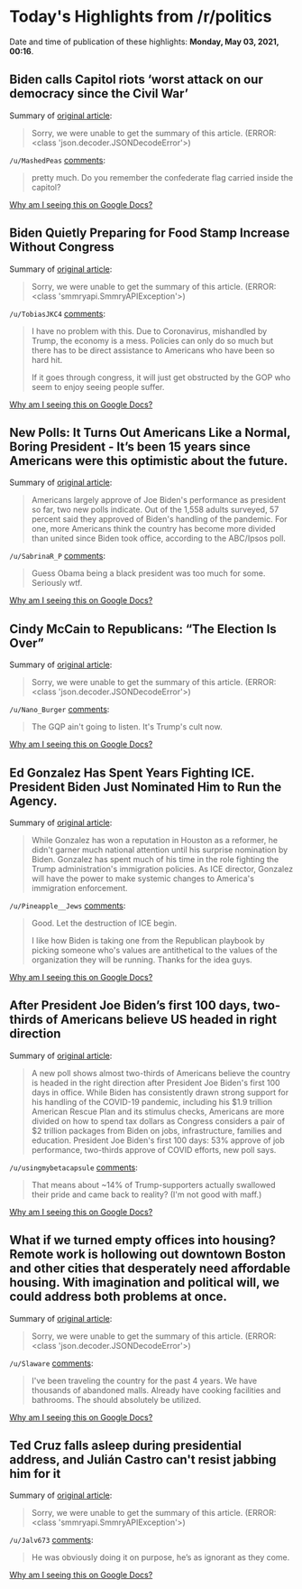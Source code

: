 # Today's Highlights from /r/politics

Date and time of publication of these highlights: **Monday, May 03, 2021, 00:16**.

## Biden calls Capitol riots ‘worst attack on our democracy since the Civil War’

Summary of [original article](https://nypost.com/2021/04/29/biden-calls-capitol-riots-worst-attack-on-our-democracy-since-the-civil-war/):

> Sorry, we were unable to get the summary of this article. (ERROR: <class 'json.decoder.JSONDecodeError'>)

`/u/MashedPeas` [comments](https://www.reddit.com/r/politics/comments/n3j2q3/biden_calls_capitol_riots_worst_attack_on_our/):

> pretty much.  Do you remember the confederate flag carried inside the capitol?

[Why am I seeing this on Google Docs?](https://docs.google.com/document/d/1Dc6We63vOXIZsc0op-Bt4abqkYjXzOigalQqFxmvvbM/edit?usp=sharing)

## Biden Quietly Preparing for Food Stamp Increase Without Congress

Summary of [original article](https://www.bloomberg.com/news/articles/2021-05-02/biden-quietly-preparing-for-food-stamp-increase-without-congress):

> Sorry, we were unable to get the summary of this article. (ERROR: <class 'smmryapi.SmmryAPIException'>)

`/u/TobiasJKC4` [comments](https://www.reddit.com/r/politics/comments/n3kbib/biden_quietly_preparing_for_food_stamp_increase/):

> I have no problem with this.  Due to Coronavirus, mishandled by Trump, the economy is a mess.  Policies can only do so much but there has to be direct assistance to Americans who have been so hard hit.
> 
> If it goes through congress, it will just get obstructed by the GOP who seem to enjoy seeing people suffer.

[Why am I seeing this on Google Docs?](https://docs.google.com/document/d/1Dc6We63vOXIZsc0op-Bt4abqkYjXzOigalQqFxmvvbM/edit?usp=sharing)

## New Polls: It Turns Out Americans Like a Normal, Boring President - It’s been 15 years since Americans were this optimistic about the future.

Summary of [original article](https://www.motherjones.com/mojo-wire/2021/05/new-polls-it-turns-out-americans-like-a-normal-boring-president/):

> Americans largely approve of Joe Biden's performance as president so far, two new polls indicate. Out of the 1,558 adults surveyed, 57 percent said they approved of Biden's handling of the pandemic. For one, more Americans think the country has become more divided than united since Biden took office, according to the ABC/Ipsos poll.

`/u/SabrinaR_P` [comments](https://www.reddit.com/r/politics/comments/n3eyiu/new_polls_it_turns_out_americans_like_a_normal/):

> Guess Obama being a black president was too much for some. Seriously wtf.

[Why am I seeing this on Google Docs?](https://docs.google.com/document/d/1Dc6We63vOXIZsc0op-Bt4abqkYjXzOigalQqFxmvvbM/edit?usp=sharing)

## Cindy McCain to Republicans: “The Election Is Over”

Summary of [original article](https://www.motherjones.com/politics/2021/05/cindy-mccain-trump-arizona-audit-election-is-over/):

> Sorry, we were unable to get the summary of this article. (ERROR: <class 'json.decoder.JSONDecodeError'>)

`/u/Nano_Burger` [comments](https://www.reddit.com/r/politics/comments/n3jy9s/cindy_mccain_to_republicans_the_election_is_over/):

> The GQP ain't going to listen. It's Trump's cult now.

[Why am I seeing this on Google Docs?](https://docs.google.com/document/d/1Dc6We63vOXIZsc0op-Bt4abqkYjXzOigalQqFxmvvbM/edit?usp=sharing)

## Ed Gonzalez Has Spent Years Fighting ICE. President Biden Just Nominated Him to Run the Agency.

Summary of [original article](https://www.texasmonthly.com/news-politics/ed-gonzalez-ice-nomination/):

> While Gonzalez has won a reputation in Houston as a reformer, he didn't garner much national attention until his surprise nomination by Biden. Gonzalez has spent much of his time in the role fighting the Trump administration's immigration policies. As ICE director, Gonzalez will have the power to make systemic changes to America's immigration enforcement.

`/u/Pineapple__Jews` [comments](https://www.reddit.com/r/politics/comments/n3f3wh/ed_gonzalez_has_spent_years_fighting_ice/):

> Good. Let the destruction of ICE begin.
> 
> I like how Biden is taking one from the Republican playbook by picking someone who's values are antithetical to the values of the organization they will be running. Thanks for the idea guys.

[Why am I seeing this on Google Docs?](https://docs.google.com/document/d/1Dc6We63vOXIZsc0op-Bt4abqkYjXzOigalQqFxmvvbM/edit?usp=sharing)

## After President Joe Biden’s first 100 days, two-thirds of Americans believe US headed in right direction

Summary of [original article](https://www.masslive.com/politics/2021/05/after-president-joe-bidens-first-100-days-two-thirds-of-americans-believe-us-headed-in-right-direction.html):

> A new poll shows almost two-thirds of Americans believe the country is headed in the right direction after President Joe Biden's first 100 days in office. While Biden has consistently drawn strong support for his handling of the COVID-19 pandemic, including his $1.9 trillion American Rescue Plan and its stimulus checks, Americans are more divided on how to spend tax dollars as Congress considers a pair of $2 trillion packages from Biden on jobs, infrastructure, families and education. President Joe Biden's first 100 days: 53% approve of job performance, two-thirds approve of COVID efforts, new poll says.

`/u/usingmybetacapsule` [comments](https://www.reddit.com/r/politics/comments/n3fp6q/after_president_joe_bidens_first_100_days/):

> That means about \~14% of Trump-supporters actually swallowed their pride and came back to reality? (I'm not good with maff.)

[Why am I seeing this on Google Docs?](https://docs.google.com/document/d/1Dc6We63vOXIZsc0op-Bt4abqkYjXzOigalQqFxmvvbM/edit?usp=sharing)

## What if we turned empty offices into housing? Remote work is hollowing out downtown Boston and other cities that desperately need affordable housing. With imagination and political will, we could address both problems at once.

Summary of [original article](https://www.bostonglobe.com/2021/05/02/opinion/what-if-we-turned-empty-offices-into-housing/):

> Sorry, we were unable to get the summary of this article. (ERROR: <class 'json.decoder.JSONDecodeError'>)

`/u/Slaware` [comments](https://www.reddit.com/r/politics/comments/n3lsh9/what_if_we_turned_empty_offices_into_housing/):

> I've been traveling the country for the past 4 years. We have thousands of abandoned malls. Already have cooking facilities and bathrooms. The should absolutely be utilized.

[Why am I seeing this on Google Docs?](https://docs.google.com/document/d/1Dc6We63vOXIZsc0op-Bt4abqkYjXzOigalQqFxmvvbM/edit?usp=sharing)

## Ted Cruz falls asleep during presidential address, and Julián Castro can't resist jabbing him for it

Summary of [original article](https://www.sacurrent.com/the-daily/archives/2021/04/29/ted-cruz-falls-asleep-during-presidential-address-and-julian-castro-cant-resist-jabbing-him-for-it):

> Sorry, we were unable to get the summary of this article. (ERROR: <class 'smmryapi.SmmryAPIException'>)

`/u/Jalv673` [comments](https://www.reddit.com/r/politics/comments/n39xg2/ted_cruz_falls_asleep_during_presidential_address/):

> He was obviously doing it on purpose, he’s as ignorant as they come.

[Why am I seeing this on Google Docs?](https://docs.google.com/document/d/1Dc6We63vOXIZsc0op-Bt4abqkYjXzOigalQqFxmvvbM/edit?usp=sharing)

